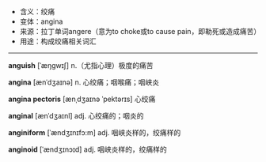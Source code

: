 - <span class="definition">含义：绞痛</span>
- <span class="definition">变体：angina</span>
- <span class="definition">来源：拉丁单词angere（意为to choke或to cause pain，即勒死或造成痛苦）</span>
- <span class="definition">用途：构成绞痛相关词汇</span>

---

<span class="vocabulary">**anguish**</span> [ˈæŋɡwɪʃ] n.（尤指心理）极度的痛苦

<span class="vocabulary">**angina**</span> [ænˈdʒaɪnə] n. 心绞痛；咽喉痛；咽峡炎

<span class="vocabulary">**angina pectoris**</span> [ænˌdʒaɪnə ˈpektərɪs] 心绞痛

<span class="vocabulary">**anginal**</span> [ænˈdʒaɪnl] adj. 心绞痛的；咽炎的

<span class="vocabulary">**anginiform**</span> [ˈændʒɪnɪfɔ:m] adj. 咽峡炎样的，绞痛样的

<span class="vocabulary">**anginoid**</span> [ˈændʒɪnɔɪd] adj. 咽峡炎样的，绞痛样的

